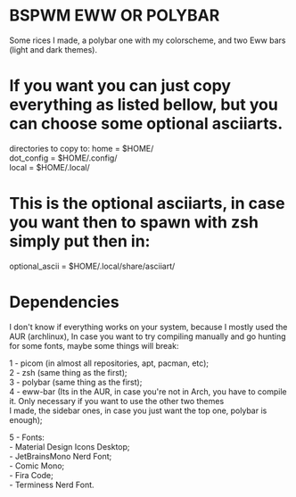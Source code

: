 # BSPWM EWW OR POLYBAR
Some rices I made, a polybar one with my colorscheme, and two Eww bars (light and dark themes).

# If you want you can just copy everything as listed bellow, but you can choose some optional asciiarts.
directories to copy to: 
home = $HOME/    
dot_config = $HOME/.config/    
local = $HOME/.local/    

# This is the optional asciiarts, in case you want then to spawn with zsh simply put then in:
optional_ascii = $HOME/.local/share/asciiart/


# Dependencies
I don't know if everything works on your system, because I mostly used the AUR (archlinux), In case you want to try compiling manually and go hunting for some fonts, maybe some things will break:

1 - picom (in almost all repositories, apt, pacman, etc);    
2 - zsh (same thing as the first);    
3 - polybar (same thing as the first);    
4 - eww-bar (Its in the AUR, in case you're not in Arch, you have to compile it. Only necessary if you want to use the other two themes            
I made, the sidebar ones, in case you just want the top one, polybar is enough);

5 - Fonts:        
    - Material Design Icons Desktop;    
    - JetBrainsMono Nerd Font;    
    - Comic Mono;    
    - Fira Code;    
    - Terminess Nerd Font.
